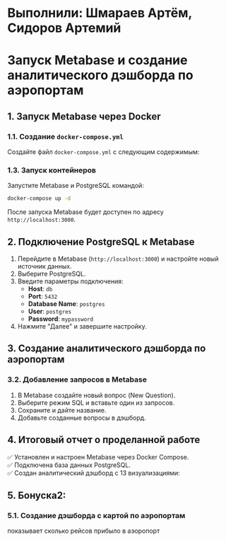 # Выполнили: Шмараев Артём, Сидоров Артемий

# Запуск Metabase и создание аналитического дэшборда по аэропортам

## 1. Запуск Metabase через Docker

### 1.1. Создание `docker-compose.yml`
Создайте файл `docker-compose.yml` с следующим содержимым:


### 1.3. Запуск контейнеров
Запустите Metabase и PostgreSQL командой:

```sh
docker-compose up -d
```

После запуска Metabase будет доступен по адресу `http://localhost:3000`.

## 2. Подключение PostgreSQL к Metabase
1. Перейдите в Metabase (`http://localhost:3000`) и настройте новый источник данных.
2. Выберите PostgreSQL.
3. Введите параметры подключения:
   - **Host**: `db`
   - **Port**: `5432`
   - **Database Name**: `postgres`
   - **User**: `postgres`
   - **Password**: `mypassword`
4. Нажмите "Далее" и завершите настройку.

## 3. Создание аналитического дэшборда по аэропортам

### 3.2. Добавление запросов в Metabase
1. В Metabase создайте новый вопрос (New Question).
2. Выберите режим SQL и вставьте один из запросов.
3. Сохраните и дайте название.
4. Добавьте созданные вопросы в дэшборд.

## 4. Итоговый отчет о проделанной работе
✅ Установлен и настроен Metabase через Docker Compose.  
✅ Подключена база данных PostgreSQL.  
✅ Создан аналитический дэшборд с 13 визуализациями:  

## 5. Бонуска2: 
### 5.1. Создание дэшборда с картой по аэропортам
показывает сколько рейсов прибыло в аэоропорт
